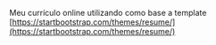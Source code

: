 Meu currículo online utilizando como base a template [https://startbootstrap.com/themes/resume/](https://startbootstrap.com/themes/resume/)
